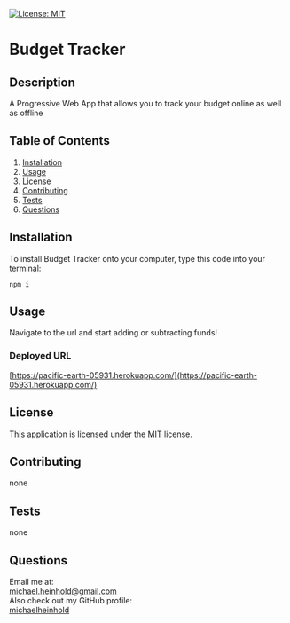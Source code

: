   [![License: MIT](https://img.shields.io/badge/License-MIT-yellow.svg)](https://opensource.org/licenses/MIT)
  # Budget Tracker
  ## Description
  A Progressive Web App that allows you to track your budget online as well as offline
  ## Table of Contents
  1. [Installation](#installation)
  2. [Usage](#usage)
  3. [License](#license)
  4. [Contributing](#contributing)
  5. [Tests](#tests)
  6. [Questions](#questions)

  ## Installation
  To install Budget Tracker onto your computer, type this code into your terminal:
  ```
  npm i
  ```

  ## Usage
  Navigate to the url and start adding or subtracting funds!
  
  ### Deployed URL
  [https://pacific-earth-05931.herokuapp.com/](https://pacific-earth-05931.herokuapp.com/)

  ## License
  
  This application is licensed under the [MIT](https://spdx.org/licenses/MIT.html) license.
  
  ## Contributing
  none

  ## Tests
  none

  ## Questions
  Email me at: \
  [michael.heinhold@gmail.com](michael.heinhold@gmail.com)\
  Also check out my GitHub profile:\
  [michaelheinhold](https://github.com/michaelheinhold)
